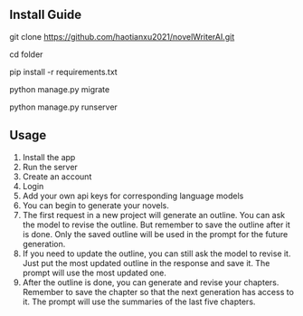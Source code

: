 ## Install Guide

git clone https://github.com/haotianxu2021/novelWriterAI.git

cd folder

pip install -r requirements.txt

python manage.py migrate

python manage.py runserver

## Usage

1. Install the app
2. Run the server
3. Create an account
4. Login
5. Add your own api keys for corresponding language models
6. You can begin to generate your novels.
7. The first request in a new project will generate an outline. You can ask the model to revise the outline. But remember to save the outline after it is done. Only the saved outline will be used in the prompt for the future generation.
8. If you need to update the outline, you can still ask the model to revise it. Just put the most updated outline in the response and save it. The prompt will use the most updated one.
9. After the outline is done, you can generate and revise your chapters. Remember to save the chapter so that the next generation has access to it. The prompt will use the summaries of the last five chapters.
